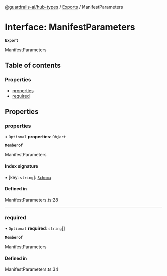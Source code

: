 [@guardrails-ai/hub-types](../README.md) / [Exports](../modules.md) / ManifestParameters

# Interface: ManifestParameters

**`Export`**

ManifestParameters

## Table of contents

### Properties

- [properties](ManifestParameters.md#properties)
- [required](ManifestParameters.md#required)

## Properties

### properties

• `Optional` **properties**: `Object`

**`Memberof`**

ManifestParameters

#### Index signature

▪ [key: `string`]: [`Schema`](Schema.md)

#### Defined in

ManifestParameters.ts:28

___

### required

• `Optional` **required**: `string`[]

**`Memberof`**

ManifestParameters

#### Defined in

ManifestParameters.ts:34
